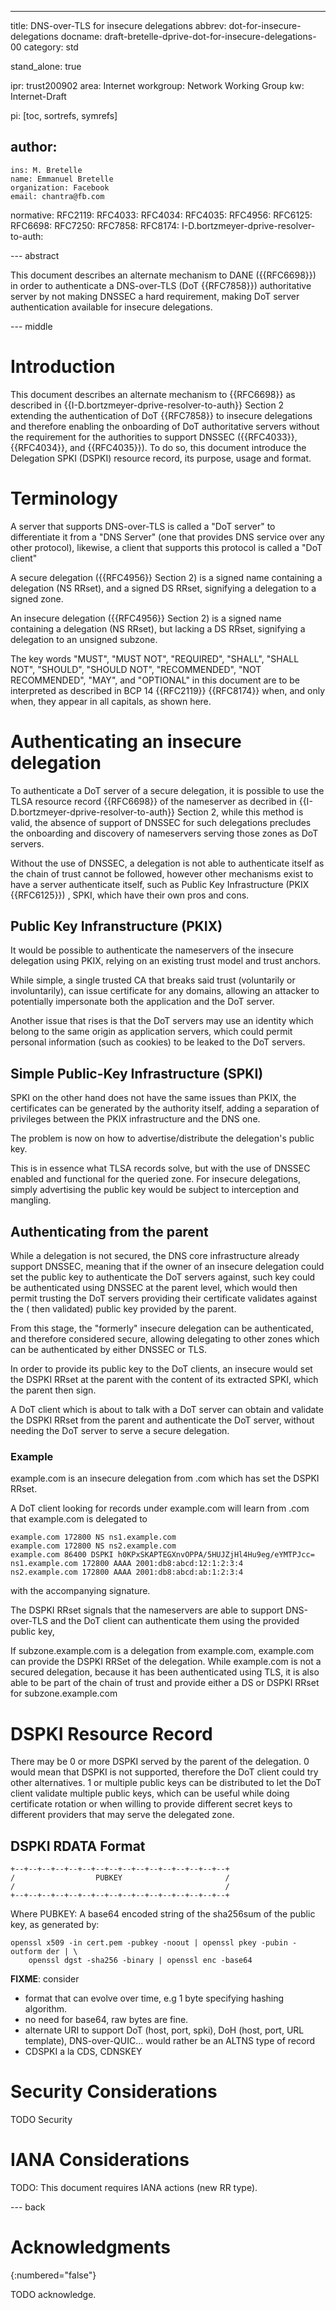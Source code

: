 ---
title: DNS-over-TLS for insecure delegations
abbrev: dot-for-insecure-delegations
docname: draft-bretelle-dprive-dot-for-insecure-delegations-00
category: std

stand_alone: true

ipr: trust200902
area: Internet
workgroup: Network Working Group
kw: Internet-Draft

pi: [toc, sortrefs, symrefs]

author:
 -
    ins: M. Bretelle
    name: Emmanuel Bretelle
    organization: Facebook
    email: chantra@fb.com

normative:
  RFC2119:
  RFC4033:
  RFC4034:
  RFC4035:
  RFC4956:
  RFC6125:
  RFC6698:
  RFC7250:
  RFC7858:
  RFC8174:
  I-D.bortzmeyer-dprive-resolver-to-auth:

--- abstract

This document describes an alternate mechanism to DANE ({{RFC6698}}) in order
to authenticate a DNS-over-TLS (DoT {{RFC7858}}) authoritative server by not
making DNSSEC a hard requirement, making DoT server authentication available for
insecure delegations.

--- middle

# Introduction

This document describes an alternate mechanism to {{RFC6698}} as described in
{{I-D.bortzmeyer-dprive-resolver-to-auth}} Section 2 extending the
authentication of DoT {{RFC7858}} to insecure delegations and therefore
enabling the onboarding of DoT authoritative servers without the requirement
for the authorities to support DNSSEC ({{RFC4033}}, {{RFC4034}}, and
{{RFC4035}}).
To do so, this document introduce the Delegation SPKI (DSPKI) resource record,
its purpose, usage and format.

# Terminology

A server that supports DNS-over-TLS is called a "DoT server" to differentiate
it from a "DNS Server" (one that provides DNS service over any other protocol),
likewise, a client that supports this protocol is called a "DoT client"

A secure delegation ({{RFC4956}} Section 2) is a signed name containing a
delegation (NS RRset), and a signed DS RRset, signifying a delegation to a
signed zone.

An insecure delegation ({{RFC4956}} Section 2) is a signed name containing a
delegation (NS RRset), but lacking a DS RRset, signifying a delegation to an
unsigned subzone.

The key words "MUST", "MUST NOT", "REQUIRED", "SHALL", "SHALL NOT",
"SHOULD", "SHOULD NOT", "RECOMMENDED", "NOT RECOMMENDED", "MAY",
and "OPTIONAL" in this document are to be interpreted as described in
BCP 14 {{RFC2119}} {{RFC8174}} when, and only when, they
appear in all capitals, as shown here.

# Authenticating an insecure delegation

To authenticate a DoT server of a secure delegation, it is possible to use the
TLSA resource record {{RFC6698}} of the nameserver as decribed in
{{I-D.bortzmeyer-dprive-resolver-to-auth}} Section 2, while this method
is valid, the absence of support of DNSSEC for such delegations precludes the
onboarding and discovery of nameservers serving those zones as DoT servers.

Without the use of DNSSEC, a delegation is not able to authenticate itself as
the chain of trust cannot be followed, however other mechanisms exist to have a
server authenticate itself, such as Public Key Infrastructure
(PKIX {{RFC6125}}) , SPKI, which have their own pros and cons.

## Public Key Infranstructure (PKIX)

It would be possible to authenticate the nameservers of the insecure delegation
using PKIX, relying on an existing trust model and trust anchors.

While simple, a single trusted CA that breaks said trust (voluntarily or
involuntarily), can issue certificate for any domains, allowing an attacker to
potentially impersonate both the application and the DoT server.

Another issue that rises is that the DoT servers may use an identity which belong
to the same origin as application servers, which could permit personal
information (such as cookies) to be leaked to the DoT servers.


## Simple Public-Key Infrastructure (SPKI)

SPKI on the other hand does not have the same issues than PKIX, the certificates
can be generated by the authority itself, adding a separation of privileges
between the PKIX infrastructure and the DNS one.

The problem is now on how to advertise/distribute the delegation's public key.

This is in essence what TLSA records solve, but with the use of DNSSEC enabled
and functional for the queried zone.
For insecure delegations, simply advertising the public key would be subject to
interception and mangling.

## Authenticating from the parent

While a delegation is not secured, the DNS core infrastructure already support
DNSSEC, meaning that if the owner of an insecure delegation could set the public
key to authenticate the DoT servers against, such key could be authenticated
using DNSSEC at the parent level, which would then permit trusting the DoT
servers providing their certificate validates against the ( then validated)
public key provided by the parent.

From this stage, the "formerly" insecure delegation can be authenticated, and
therefore considered secure, allowing delegating to other zones which can
be authenticated by either DNSSEC or TLS.

In order to provide its public key to the DoT clients, an insecure would set
the DSPKI RRset at the parent with the content of its extracted SPKI, which
the parent then sign.

A DoT client which is about to talk with a DoT server can obtain and validate
the DSPKI RRset from the parent and authenticate the DoT server, without needing
the DoT server to serve a secure delegation.

### Example

example.com is an insecure delegation from .com which has set the DSPKI RRset.

A DoT client looking for records under example.com will learn from .com that
example.com is delegated to

~~~~
example.com 172800 NS ns1.example.com
example.com 172800 NS ns2.example.com
example.com 86400 DSPKI h0KPxSKAPTEGXnvOPPA/5HUJZjHl4Hu9eg/eYMTPJcc=
ns1.example.com 172800 AAAA 2001:db8:abcd:12:1:2:3:4
ns2.example.com 172800 AAAA 2001:db8:abcd:ab:1:2:3:4
~~~~

with the accompanying signature.

The DSPKI RRset signals that the nameservers are able to support DNS-over-TLS
and the DoT client can authenticate them using the provided public key,

If subzone.example.com is a delegation from example.com, example.com can provide
the DSPKI RRSet of the delegation. While example.com is not a secured delegation,
because it has been authenticated using TLS, it is also able to be part of the
chain of trust and provide either a DS or DSPKI RRset for subzone.example.com

# DSPKI Resource Record

There may be 0 or more DSPKI served by the parent of the delegation. 0 would
mean that DSPKI is not supported, therefore the DoT client could try other
alternatives.
1 or multiple public keys can be distributed to let the DoT client validate
multiple public keys, which can be useful while doing certificate rotation or
when willing to provide different secret keys to different providers that
may serve the delegated zone.

## DSPKI RDATA Format

~~~~
+--+--+--+--+--+--+--+--+--+--+--+--+--+--+--+--+
/                  PUBKEY                       /
/                                               /
+--+--+--+--+--+--+--+--+--+--+--+--+--+--+--+--+
~~~~

Where PUBKEY: A base64 encoded string of the sha256sum of the public key, as
generated by:
~~~~
openssl x509 -in cert.pem -pubkey -noout | openssl pkey -pubin -outform der | \
    openssl dgst -sha256 -binary | openssl enc -base64
~~~~

**FIXME**: consider
* format that can evolve over time, e.g 1 byte specifying hashing algorithm.
* no need for base64, raw bytes are fine.
* alternate URI to support DoT (host, port, spki), DoH (host, port, URL template), DNS-over-QUIC... would rather be an ALTNS type of record
* CDSPKI a la CDS, CDNSKEY

# Security Considerations

TODO Security


# IANA Considerations

TODO: This document requires IANA actions (new RR type).



--- back

# Acknowledgments
{:numbered="false"}

TODO acknowledge.

